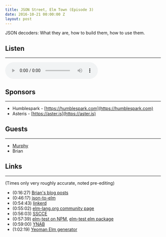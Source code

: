 ```yaml
---
title: JSON Street, Elm Town (Episode 3)
date: 2016-10-21 00:00:00 Z
layout: post
---
```


JSON decoders: What they are, how to build them, how to use them.

## Listen
---

<audio controls>
    <source src="http://cast.rocks/hosting/6039/JSON-Street--Elm-Town--Episode-3-.mp3" type="audio/mpeg">
</audio>

<!--<iframe src="https://cast.rocks/player/6039/JSON-Street--Elm-Town--Episode-3-.mp3?episodeTitle=JSON%20Street%2C%20Elm%20Town%20(Episode%203)&podcastTitle=Elm%20Town&episodeDate=October%2021st%2C%202016&imageURL=https%3A%2F%2Fcast.rocks%2Fhosting%2F6039%2Ffeeds%2F8YSE5.jpg" style="border: none; min-height: 265px; max-height: 320px; max-width: 558px; min-width: 270px; width: 100%; height: 100%;" scrollbars="no"></iframe>-->


## Sponsors
---

- Humblespark - [https://humblespark.com](https://humblespark.com)  
- Asteris - [https://aster.is](https://aster.is)

<!--## Show Notes-->

<!--Recording date: 2016-10-20-->

## Guests
---

- [Murphy](https://twitter.com/splodingsocks)
- Brian

## Links
---

(Times only very roughly accurate, noted pre-editing)

 - (0:16:27) [Brian's blog posts](https://www.brianthicks.com/)
 - (0:46:17) [json-to-elm](https://noredink.github.io/json-to-elm/)
 - (0:54:43) [linkerd](https://linkerd.io/)
 - (0:55:02) [elm-lang.org community page](http://elm-lang.org/community)
 - (0:56:03) [SSCCE](http://sscce.org)
 - (0:57:39) [elm-test on NPM](https://www.npmjs.com/package/elm-test), [elm-test elm package](http://package.elm-lang.org/packages/elm-community/elm-test/latest)
 - (0:59:00) [YNAB](https://www.youneedabudget.com/)
 - (1:02:19) [Yeoman Elm generator](https://github.com/danneu/generator-elm#readme)
